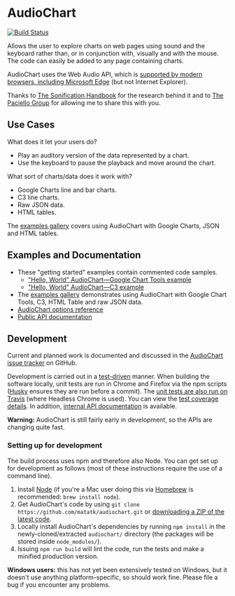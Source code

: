 AudioChart
===========

[![Build Status](https://travis-ci.org/matatk/audiochart.svg?branch=gh-pages)](https://travis-ci.org/matatk/audiochart)

Allows the user to explore charts on web pages using sound and the keyboard rather than, or in conjunction with, visually and with the mouse.  The code can easily be added to any page containing charts.

AudioChart uses the Web Audio API, which is [supported by modern browsers, including Microsoft Edge](http://caniuse.com/audio-api) (but not Internet Explorer).

Thanks to [The Sonification Handbook](http://sonification.de/handbook/) for the research behind it and to [The Paciello Group](http://paciellogroup.com) for allowing me to share this with you.

Use Cases
----------

What does it let your users do?

 * Play an auditory version of the data represented by a chart.
 * Use the keyboard to pause the playback and move around the chart.

What sort of charts/data does it work with?

 * Google Charts line and bar charts.
 * C3 line charts.
 * Raw JSON data.
 * HTML tables.

The [examples gallery](http://matatk.agrip.org.uk/audiochart/examples/gallery/) covers using AudioChart with Google Charts, JSON and HTML tables.

Examples and Documentation
---------------------------

 * These "getting started" examples contain commented code samples.
   - ["Hello, World" AudioChart&mdash;Google Chart Tools example](http://matatk.agrip.org.uk/audiochart/examples/hello-google/)
   - ["Hello, World" AudioChart&mdash;C3 example](http://matatk.agrip.org.uk/audiochart/examples/hello-c3/)
 * The [examples gallery](http://matatk.agrip.org.uk/audiochart/examples/gallery/) demonstrates using AudioChart with Google Chart Tools, C3, HTML Table and raw JSON data.
 * [AudioChart options reference](https://github.com/matatk/audiochart/blob/master/REFERENCE.md)
 * [Public API documentation](http://matatk.agrip.org.uk/audiochart/doc/public/)

Development
------------

Current and planned work is documented and discussed in the [AudioChart issue tracker](https://github.com/matatk/audiochart/issues) on GitHub.

Development is carried out in a [test-driven](http://en.wikipedia.org/wiki/Test-driven_development) manner.  When building the software locally, unit tests are run in Chrome and Firefox via the npm scripts ([Husky](https://github.com/typicode/husky) ensures they are run before a commit).  The [unit tests are also run on Travis](https://travis-ci.org/matatk/audiochart/) (where Headless Chrome is used).  You can view the [test coverage details](http://matatk.agrip.org.uk/audiochart/coverage/).  In addition, [internal API documentation](http://matatk.agrip.org.uk/audiochart/doc/internal/) is available.

**Warning:** AudioChart is still fairly early in development, so the APIs are changing quite fast.

### Setting up for development

The build process uses npm and therefore also Node.  You can get set up for development as follows (most of these instructions require the use of a command line).

 1. Install [Node](https://nodejs.org/) (if you're a Mac user doing this via [Homebrew](http://brew.sh) is recommended: `brew install node`).
 2. Get AudioChart's code by using `git clone https://github.com/matatk/audiochart.git` or [downloading a ZIP of the latest code](https://github.com/matatk/audiochart/archive/gh-pages.zip).
 3. Locally install AudioChart's dependencies by running `npm install` in the newly-cloned/extracted `audiochart/` directory (the packages will be stored inside `node_modules/`).
 4. Issuing `npm run build` will lint the code, run the tests and make a minified production version.

**Windows users:** this has not yet been extensively tested on Windows, but it doesn't use anything platform-specific, so should work fine.  Please file a bug if you encounter any problems.
